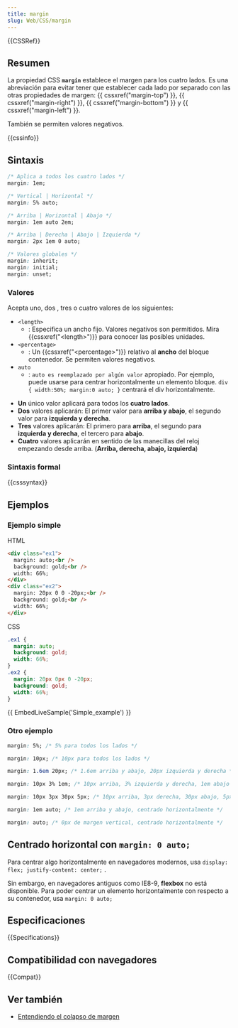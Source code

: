 ```yaml
---
title: margin
slug: Web/CSS/margin
---
```


{{CSSRef}}

## Resumen

La propiedad CSS **`margin`** establece el margen para los cuatro lados. Es una abreviación para evitar tener que establecer cada lado por separado con las otras propiedades de margen: {{ cssxref("margin-top") }}, {{ cssxref("margin-right") }}, {{ cssxref("margin-bottom") }} y {{ cssxref("margin-left") }}.

También se permiten valores negativos.

{{cssinfo}}

## Sintaxis

```css
/* Aplica a todos los cuatro lados */
margin: 1em;

/* Vertical | Horizontal */
margin: 5% auto;

/* Arriba | Horizontal | Abajo */
margin: 1em auto 2em;

/* Arriba | Derecha | Abajo | Izquierda */
margin: 2px 1em 0 auto;

/* Valores globales */
margin: inherit;
margin: initial;
margin: unset;
```

### Valores

Acepta uno, dos , tres o cuatro valores de los siguientes:

- `<length>`
  - : Especifica un ancho fijo. Valores negativos son permitidos. Mira {{cssxref("&lt;length&gt;")}} para conocer las posibles unidades.
- `<percentage>`
  - : Un {{cssxref("&lt;percentage&gt;")}} relativo al **ancho** del bloque contenedor. Se permiten valores negativos.
- `auto`
  - : `auto es reemplazado por algún valor` apropiado. Por ejemplo, puede usarse para centrar horizontalmente un elemento bloque.
    `div { width:50%; margin:0 auto; }` centrará el div horizontalmente.

<!---->

- **Un** único valor aplicará para todos los **cuatro lados**.
- **Dos** valores aplicarán: El primer valor para **arriba y abajo**, el segundo valor para **izquierda y derecha**.
- **Tres** valores aplicarán: El primero para **arriba**, el segundo para **izquierda y derecha**, el tercero para **abajo**.
- **Cuatro** valores aplicarán en sentido de las manecillas del reloj empezando desde arriba. (**Arriba, derecha, abajo, izquierda**)

### Sintaxis formal

{{csssyntax}}

## Ejemplos

### Ejemplo simple

HTML

```html
<div class="ex1">
  margin: auto;<br />
  background: gold;<br />
  width: 66%;
</div>
<div class="ex2">
  margin: 20px 0 0 -20px;<br />
  background: gold;<br />
  width: 66%;
</div>
```

CSS

```css
.ex1 {
  margin: auto;
  background: gold;
  width: 66%;
}
.ex2 {
  margin: 20px 0px 0 -20px;
  background: gold;
  width: 66%;
}
```

{{ EmbedLiveSample('Simple_example') }}

### Otro ejemplo

```css
margin: 5%; /* 5% para todos los lados */

margin: 10px; /* 10px para todos los lados */

margin: 1.6em 20px; /* 1.6em arriba y abajo, 20px izquierda y derecha */

margin: 10px 3% 1em; /* 10px arriba, 3% izquierda y derecha, 1em abajo */

margin: 10px 3px 30px 5px; /* 10px arriba, 3px derecha, 30px abajo, 5px izquierda */

margin: 1em auto; /* 1em arriba y abajo, centrado horizontalmente */

margin: auto; /* 0px de margen vertical, centrado horizontalmente */
```

## Centrado horizontal con `margin: 0 auto;`

Para centrar algo horizontalmente en navegadores modernos, usa `display: flex; justify-content: center;` .

Sin embargo, en navegadores antiguos como IE8-9, **flexbox** no está disponible. Para poder centrar un elemento horizontalmente con respecto a su contenedor, usa `margin: 0 auto;`

## Especificaciones

{{Specifications}}

## Compatibilidad con navegadores

{{Compat}}

## Ver también

- [Entendiendo el colapso de margen](/es/docs/Web/CSS/CSS_Modelo_Caja/Mastering_margin_collapsing)
